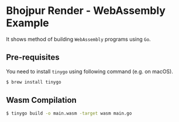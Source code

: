 # Bhojpur Render - WebAssembly Example

It shows method of building `WebAssembly` programs using `Go`.

## Pre-requisites

You need to install `tinygo` using following command (e.g. on macOS).

```bash
$ brew install tinygo
```

## Wasm Compilation

```bash
$ tinygo build -o main.wasm -target wasm main.go 
```
